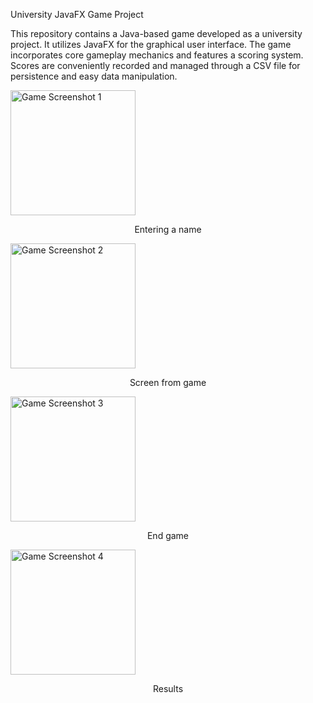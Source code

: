 University JavaFX Game Project

This repository contains a Java-based game developed as a university project. It utilizes JavaFX for the graphical user interface. The game incorporates core gameplay mechanics and features a scoring system. Scores are conveniently recorded and managed through a CSV file for persistence and easy data manipulation.

<img src="https://github.com/adzinka/gameJava1/assets/55358203/f5080f73-47f5-46ce-ac03-22c908a83676" alt="Game Screenshot 1" width="200">
<p align="center">Entering a name</p>

<img src="https://github.com/adzinka/gameJava1/assets/55358203/1d6ebf65-7f18-476d-ac33-6977e05fa215" alt="Game Screenshot 2" width="200">
<p align="center">Screen from game</p>

<img src="https://github.com/adzinka/gameJava1/assets/55358203/f8b21225-16bf-4c5a-82ef-07d4b9ae5576" alt="Game Screenshot 3" width="200">
<p align="center">End game</p>

<img src="https://github.com/adzinka/gameJava1/assets/55358203/65b1129a-70d8-4e3e-8e44-3b731fe10fc9" alt="Game Screenshot 4" width="200">
<p align="center">Results</p>
